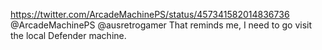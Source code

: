 https://twitter.com/ArcadeMachinePS/status/457341582014836736 @ArcadeMachinePS @ausretrogamer That reminds me, I need to go visit the local Defender machine.